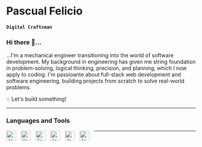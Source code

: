 # Pascual Felicio

**`Digital Craftsman`**

### Hi there 👋...
...I'm a mechanical engineer transitioning into the world of software development. My background in engineering has given me string foundation in problem-solving, logical thinking, precision, and planning, which I now apply to coding. I'm passioante about full-stack web development and software engineering, building projects from scratch to solve real-world problems.

💡 Let's build something!

---

### Languages and Tools

<img align="left" alt="Javascript" width="26px" style="padding-right:10px;" src="https://cdn.jsdelivr.net/gh/devicons/devicon@latest/icons/javascript/javascript-plain.svg" />
<img align="left" alt="Javascript" width="26px" style="padding-right:10px;" src="https://cdn.jsdelivr.net/gh/devicons/devicon@latest/icons/html5/html5-plain.svg" />
<img align="left" alt="Javascript" width="26px" style="padding-right:10px;" src="https://cdn.jsdelivr.net/gh/devicons/devicon@latest/icons/css3/css3-plain.svg" />
<img align="left" alt="Javascript" width="26px" style="padding-right:10px;" src="https://cdn.jsdelivr.net/gh/devicons/devicon@latest/icons/react/react-original.svg" />
<img align="left" alt="Javascript" width="26px" style="padding-right:10px;" src="https://cdn.jsdelivr.net/gh/devicons/devicon@latest/icons/python/python-original.svg" />
<img align="left" alt="Javascript" width="26px" style="padding-right:10px;" src="https://cdn.jsdelivr.net/gh/devicons/devicon@latest/icons/git/git-original.svg" />

---

<!--
<details>
  <summary><h3>My Coding Journey</h3>
    I started to code during my mechanical engineering course, it all started with some basic VBA, for simulations, jumping fast to python, I saw that I was quite good at it, but did continue with my journey as a mechanical engineer, ended up working as a mechanical design engineer, mixing calculation, design and creativity.
  </summary>
</details>
-->

<!--
**PascualF/PascualF** is a ✨ _special_ ✨ repository because its `README.md` (this file) appears on your GitHub profile.

Here are some ideas to get you started:

- 🔭 I’m currently working on ...
- 🌱 I’m currently learning ...
- 👯 I’m looking to collaborate on ...
- 🤔 I’m looking for help with ...
- 💬 Ask me about ...
- 📫 How to reach me: ...
- 😄 Pronouns: ...
- ⚡ Fun fact: ...
-->

